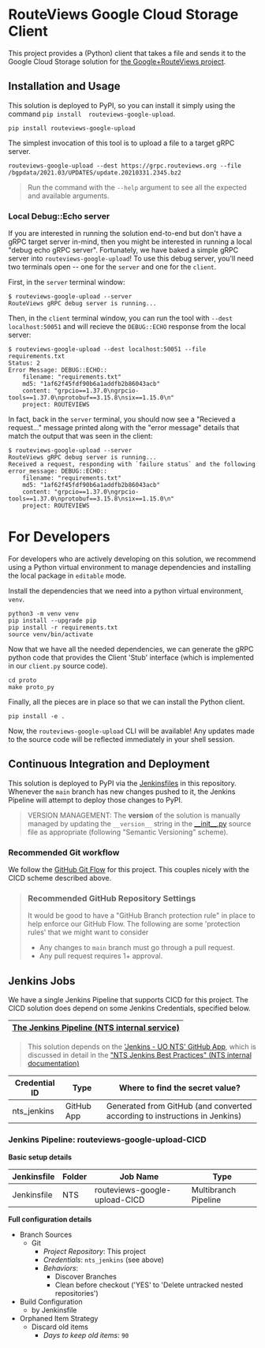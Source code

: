 # RouteViews Google Cloud Storage Client

This project provides a (Python) client that takes a file and sends it to the Google Cloud 
Storage solution for [the Google+RouteViews project](https://github.com/morrowc/rv).

## Installation and Usage

This solution is deployed to PyPI, so you can install it simply using the command `pip install 
routeviews-google-upload`.

    pip install routeviews-google-upload

The simplest invocation of this tool is to upload a file to a target gRPC server.

    routeviews-google-upload --dest https://grpc.routeviews.org --file /bgpdata/2021.03/UPDATES/update.20210331.2345.bz2

> Run the command with the `--help` argument to see all the expected and available arguments.

### Local Debug::Echo server

If you are interested in running the solution end-to-end but don't have a gRPC target server in-mind, then you might 
be interested in running a local "debug echo gRPC server". 
Fortunately, we have baked a simple gRPC server into `routeviews-google-upload`!
To use this debug server, you'll need two terminals open -- one for the `server` and one for the `client`.

First, in the `server` terminal window:

    $ routeviews-google-upload --server
    RouteViews gRPC debug server is running...

Then, in the `client` terminal window, you can run the tool with `--dest localhost:50051` and will recieve the 
`DEBUG::ECHO` response from the local server:

    $ routeviews-google-upload --dest localhost:50051 --file requirements.txt 
    Status: 2
    Error Message: DEBUG::ECHO::
        filename: "requirements.txt"
        md5: "1af62f45fdf90b6a1addfb2b86043acb"
        content: "grpcio==1.37.0\ngrpcio-tools==1.37.0\nprotobuf==3.15.8\nsix==1.15.0\n"
        project: ROUTEVIEWS

In fact, back in the `server` terminal, you should now see a "Recieved a request..." message printed along with the 
"error message" details that match the output that was seen in the client:

    $ routeviews-google-upload --server
    RouteViews gRPC debug server is running...
    Received a request, responding with `failure status` and the following error_message: DEBUG::ECHO::
        filename: "requirements.txt"
        md5: "1af62f45fdf90b6a1addfb2b86043acb"
        content: "grpcio==1.37.0\ngrpcio-tools==1.37.0\nprotobuf==3.15.8\nsix==1.15.0\n"
        project: ROUTEVIEWS

# For Developers

For developers who are actively developing on this solution, we recommend using a Python virtual environment to manage 
dependencies and installing the local package in `editable` mode.

Install the dependencies that we need into a python virtual environment, `venv`.

    python3 -m venv venv
    pip install --upgrade pip
    pip install -r requirements.txt
    source venv/bin/activate

Now that we have all the needed dependencies, we can generate the gRPC python code that provides the Client 'Stub' 
interface (which is implemented in our `client.py` source code). 
    
    cd proto
    make proto_py

Finally, all the pieces are in place so that we can install the Python client.

    pip install -e .

Now, the `routeviews-google-upload` CLI will be available! 
Any updates made to the source code will be reflected immediately in your shell session.  

## Continuous Integration and Deployment

This solution is deployed to PyPI via the [Jenkinsfiles](../Jenkinsfile) in this repository. 
Whenever the `main` branch has new changes pushed to it, the Jenkins Pipeline will attempt to deploy those changes to 
PyPI.

> VERSION MANAGEMENT: The **version** of the solution is manually managed by updating the `__version__` string in the 
[\_\_init\_\_.py](__init__.py) source file as appropriate (following "Semantic Versioning" scheme).

### Recommended Git workflow

We follow the [GitHub Git Flow](https://guides.github.com/introduction/flow/) for this project.
This couples nicely with the CICD scheme described above.

> ### Recommended GitHub Repository Settings
> It would be good to have a "GitHub Branch protection rule" in place to help enforce our GitHub Flow.
The following are some 'protection rules' that we might want to consider
> * Any changes to `main` branch must go through a pull request.
> * Any pull request requires 1+ approval.

## Jenkins Jobs

We have a single Jenkins Pipeline that supports CICD for this project.
The CICD solution does depend on some Jenkins Credentials, specified below.

| [The Jenkins Pipeline (NTS internal service)](https://is-nts-jenkins.uoregon.edu/job/routeviews-google-upload-CICD/) | 
|---|


> This solution depends on the ['Jenkins - UO NTS' GitHub App](https://github.com/apps/jenkins-university-of-oregon-nts), which is 
> discussed in detail in the ["NTS Jenkins Best Practices" (NTS internal documentation)](https://confluence.uoregon.edu/x/awxHGQ)

|  Credential ID     | Type    | Where to find the secret value?|
|-------------------|-----------|------------------------------|
| nts_jenkins           | GitHub App | Generated from GitHub (and converted according to instructions in Jenkins) | 


### Jenkins Pipeline: routeviews-google-upload-CICD 
**Basic setup details**

| Jenkinsfile | Folder | Job Name | Type | 
|-------------|--------|----------|------|
| Jenkinsfile | NTS | routeviews-google-upload-CICD | Multibranch Pipeline |

**Full configuration details**

* Branch Sources
    * Git
        * *Project Repository*: This project 
        * *Credentials*: `nts_jenkins` (see above)
        * *Behaviors*: 
            - Discover Branches
            - Clean before checkout ('YES' to 'Delete untracked nested repositories')
* Build Configuration
    * by Jenkinsfile 
* Orphaned Item Strategy
    * Discard old items
        * *Days to keep old items*: `90`
    